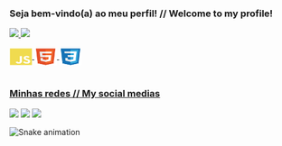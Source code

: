 ### Seja bem-vindo(a) ao meu perfil! // Welcome to my profile!

 <div>
   <a href="https://github.com/aydanfiuza">
   <img height="180em" src="https://github-readme-stats.vercel.app/api?username=aydanfiuza&show_icons=true&theme=dracula&include_all_commits=true&count_private=true"/>
   <img height="180em" src="https://github-readme-stats.vercel.app/api/top-langs/?username=aydanfiuza&layout=compact&langs_count=6&theme=dracula"/>
</div>
<div style="display: inline_block"><br>
   <img align="center" alt="Js" height="30" width="40" src="https://raw.githubusercontent.com/devicons/devicon/master/icons/javascript/javascript-plain.svg">
   <img align="center" alt="HTML" height="30" width="40" src="https://raw.githubusercontent.com/devicons/devicon/master/icons/html5/html5-original.svg">
   <img align="center" alt="CSS" height="30" width="40" src="https://raw.githubusercontent.com/devicons/devicon/master/icons/css3/css3-original.svg">
</div>
 
 <br>
 
### Minhas redes // My social medias
 
<div> 
  <a href="https://instagram.com/richardaydan" target="_blank"><img src="https://img.shields.io/badge/-Instagram-%23E4405F?style=for-the-badge&logo=instagram&logoColor=white" target="_blank"></a>
  <a href="https://twitter.com/richardaydan" target="_blank"><img src="https://img.shields.io/badge/Twitter-1DA1F2?style=for-the-badge&logo=twitter&logoColor=white" target="_blank"></a> 
  <a href = "mailto:richardost4@gmail.com"><img src="https://img.shields.io/badge/-Gmail-%23333?style=for-the-badge&logo=gmail&logoColor=white" target="_blank"></a>
  
  ![Snake animation](https://github.com/aydanfiuza/aydanfiuza/blob/output/github-contribution-grid-snake.svg)
</div>
